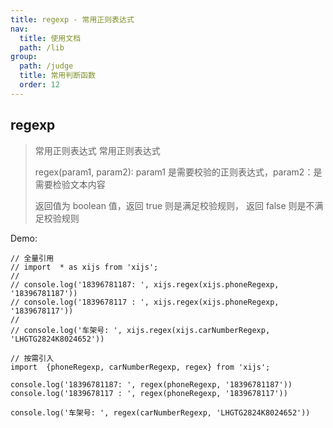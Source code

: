 ```yaml
---
title: regexp - 常用正则表达式
nav:
  title: 使用文档
  path: /lib
group:
  path: /judge
  title: 常用判断函数
  order: 12
---
```


## regexp

> 常用正则表达式 常用正则表达式
> 
> 
> regex(param1, param2): param1 是需要校验的正则表达式，param2：是需要检验文本内容
> 
> 返回值为 boolean 值，返回 true 则是满足校验规则， 返回 false 则是不满足校验规则

Demo:

```tsx | pure
// 全量引用
// import  * as xijs from 'xijs';
//
// console.log('18396781187: ', xijs.regex(xijs.phoneRegexp, '18396781187'))
// console.log('1839678117 : ', xijs.regex(xijs.phoneRegexp, '1839678117'))
//
// console.log('车架号: ', xijs.regex(xijs.carNumberRegexp, 'LHGTG2824K8024652'))

// 按需引入
import  {phoneRegexp, carNumberRegexp, regex} from 'xijs';

console.log('18396781187: ', regex(phoneRegexp, '18396781187'))
console.log('1839678117 : ', regex(phoneRegexp, '1839678117'))

console.log('车架号: ', regex(carNumberRegexp, 'LHGTG2824K8024652'))
```
